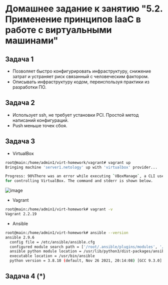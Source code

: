 
# Домашнее задание к занятию "5.2. Применение принципов IaaC в работе с виртуальными машинами"

## Задача 1

- Позволяет быстро конфигурировать инфраструктуру, снижение затрат и устраняет риск связанный с человеческим фактором.
- Описывать инфраструктуру кодом, переиспользуя практики из разработки ПО.

## Задача 2

- Использует ssh, не требует установки PCI. Простой метод написаний конфигураций.
- Push меньше точек сбоя.
## Задача 3

- VirtualBox
```bash
root@main:/home/admin1/virt-homework/vagrant# vagrant up
Bringing machine 'server1.netology' up with 'virtualbox' provider...

Progress: 90%There was an error while executing `VBoxManage`, a CLI used by Vagrant
for controlling VirtualBox. The command and stderr is shown below.
```
![image](https://user-images.githubusercontent.com/95320903/168653383-36792a5f-9389-42c2-aeb1-6775691b5db4.png)

- Vagrant
```bash
root@main:/home/admin1/virt-homework# vagrant -v
Vagrant 2.2.19
```
- Ansible
```bash
root@main:/home/admin1/virt-homework# ansible --version
ansible 2.9.6
  config file = /etc/ansible/ansible.cfg
  configured module search path = ['/root/.ansible/plugins/modules', '/usr/share/ansible/plugins/modules']
  ansible python module location = /usr/lib/python3/dist-packages/ansible
  executable location = /usr/bin/ansible
  python version = 3.8.10 (default, Nov 26 2021, 20:14:08) [GCC 9.3.0]
```

## Задача 4 (*)

```bash

```
